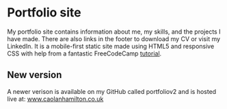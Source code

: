 # Portfolio site

My portfolio site contains information about me, my skills, and the projects I have made. There are also links in the footer to download my CV or visit my LinkedIn. It is a mobile-first static site made using HTML5 and responsive CSS with help from a fantastic FreeCodeCamp [tutorial](https://www.youtube.com/watch?v=_xkSvufmjEs&t=380s&ab_channel=freeCodeCamp.org). 

## New version
A newer verison is available on my GitHub called portfoliov2 and is hosted live at: www.caolanhamilton.co.uk

